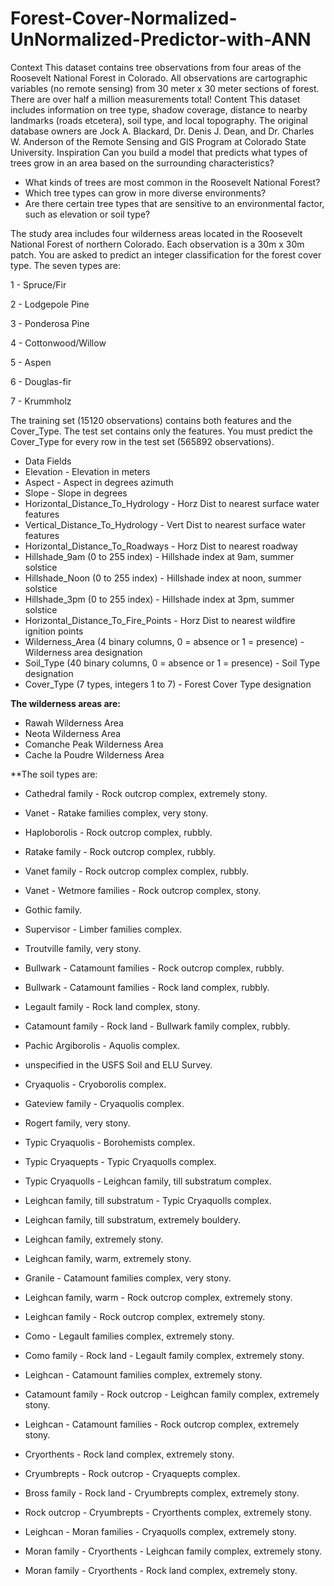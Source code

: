 # Forest-Cover-Normalized-UnNormalized-Predictor-with-ANN
Context This dataset contains tree observations from four areas of the Roosevelt National Forest in Colorado.
All observations are cartographic variables (no remote sensing) from 30 meter x 30 meter sections of forest. 
There are over half a million measurements total!
Content This dataset includes information on tree type, shadow coverage, distance to nearby landmarks (roads etcetera), soil type, and local topography.
The original database owners are Jock A. Blackard, Dr. Denis J. Dean, and Dr. Charles W. Anderson of the Remote Sensing and GIS Program at Colorado State University.
Inspiration Can you build a model that predicts 
what types of trees grow in an area based on the surrounding characteristics?
 
  * What kinds of trees are most common in the Roosevelt National Forest?
  * Which tree types can grow in more diverse environments? 
  * Are there certain tree types that are sensitive to an environmental factor, such as elevation or soil type?

The study area includes four wilderness areas located in the Roosevelt National Forest of northern Colorado. Each observation is a 30m x 30m patch. You are asked to predict an integer classification for the forest cover type. The seven types are:

1 - Spruce/Fir

2 - Lodgepole Pine

3 - Ponderosa Pine

4 - Cottonwood/Willow

5 - Aspen

6 - Douglas-fir

7 - Krummholz


The training set (15120 observations) contains both features and the Cover_Type. The test set contains only the features. You must predict the Cover_Type for every row in the test set (565892 observations).


* Data Fields
* Elevation - Elevation in meters
* Aspect - Aspect in degrees azimuth
* Slope - Slope in degrees
* Horizontal_Distance_To_Hydrology - Horz Dist to nearest surface water features
* Vertical_Distance_To_Hydrology - Vert Dist to nearest surface water features
* Horizontal_Distance_To_Roadways - Horz Dist to nearest roadway
* Hillshade_9am (0 to 255 index) - Hillshade index at 9am, summer solstice
* Hillshade_Noon (0 to 255 index) - Hillshade index at noon, summer solstice
* Hillshade_3pm (0 to 255 index) - Hillshade index at 3pm, summer solstice
* Horizontal_Distance_To_Fire_Points - Horz Dist to nearest wildfire ignition points
* Wilderness_Area (4 binary columns, 0 = absence or 1 = presence) - Wilderness area designation
* Soil_Type (40 binary columns, 0 = absence or 1 = presence) - Soil Type designation
* Cover_Type (7 types, integers 1 to 7) - Forest Cover Type designation

**The wilderness areas are:**

*  Rawah Wilderness Area
*  Neota Wilderness Area
*  Comanche Peak Wilderness Area
*  Cache la Poudre Wilderness Area

**The soil types are:

*   Cathedral family - Rock outcrop complex, extremely stony.

*   Vanet - Ratake families complex, very stony.

*   Haploborolis - Rock outcrop complex, rubbly.

*   Ratake family - Rock outcrop complex, rubbly.

*   Vanet family - Rock outcrop complex complex, rubbly.

*   Vanet - Wetmore families - Rock outcrop complex, stony.

*   Gothic family.

*   Supervisor - Limber families complex.

*   Troutville family, very stony.

*   Bullwark - Catamount families - Rock outcrop complex, rubbly.

*   Bullwark - Catamount families - Rock land complex, rubbly.

*   Legault family - Rock land complex, stony.

*   Catamount family - Rock land - Bullwark family complex, rubbly.

*   Pachic Argiborolis - Aquolis complex.

*   unspecified in the USFS Soil and ELU Survey.

*   Cryaquolis - Cryoborolis complex.

*   Gateview family - Cryaquolis complex.

*   Rogert family, very stony.

*   Typic Cryaquolis - Borohemists complex.

*   Typic Cryaquepts - Typic Cryaquolls complex.

*   Typic Cryaquolls - Leighcan family, till substratum complex.

*   Leighcan family, till substratum - Typic Cryaquolls complex.

*   Leighcan family, till substratum, extremely bouldery.

*   Leighcan family, extremely stony.

*   Leighcan family, warm, extremely stony.

*   Granile - Catamount families complex, very stony.

*   Leighcan family, warm - Rock outcrop complex, extremely stony.

*   Leighcan family - Rock outcrop complex, extremely stony.

*   Como - Legault families complex, extremely stony.

*   Como family - Rock land - Legault family complex, extremely stony.

*   Leighcan - Catamount families complex, extremely stony.

*   Catamount family - Rock outcrop - Leighcan family complex, extremely stony.

*   Leighcan - Catamount families - Rock outcrop complex, extremely stony.

*   Cryorthents - Rock land complex, extremely stony.

*   Cryumbrepts - Rock outcrop - Cryaquepts complex.

*   Bross family - Rock land - Cryumbrepts complex, extremely stony.

*   Rock outcrop - Cryumbrepts - Cryorthents complex, extremely stony.

*   Leighcan - Moran families - Cryaquolls complex, extremely stony.

*   Moran family - Cryorthents - Leighcan family complex, extremely stony.

*   Moran family - Cryorthents - Rock land complex, extremely stony.


